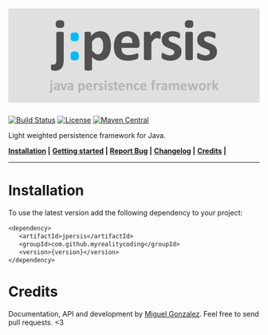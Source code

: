 ![jpersis](logo.png)
=======

[![Build Status](https://travis-ci.org/MyRealityCoding/jpersis.svg?branch=master)](https://travis-ci.org/MyRealityCoding/jpersis) [![License](https://img.shields.io/badge/license-Apache%202.0-blue.svg)](https://github.com/MyRealityCoding/jpersis/blob/master/LICENSE) [![Maven Central](https://maven-badges.herokuapp.com/maven-central/com.github.myrealitycoding/jpersis/badge.svg)](https://maven-badges.herokuapp.com/maven-central/com.github.myrealitycoding/jpersis)

Light weighted persistence framework for Java.

**[Installation](#installation) |**
**[Getting started](http://myrealitycoding.github.io/jpersis) |**
**[Report Bug](https://github.com/MyRealityCoding/jpersis/issues/new) |**
**[Changelog](CHANGELOG.md) |**
**[Credits](#credits) |**

---

Installation
===
To use the latest version add the following dependency to your project:
```maven
<dependency>
   <artifactId>jpersis</artifactId>
   <groupId>com.github.myrealitycoding</groupId>
   <version>{version}</version>
</dependency>
```

Credits
===
Documentation, API and development by [Miguel Gonzalez](http://my-reality.de). Feel free to send pull requests. <3
